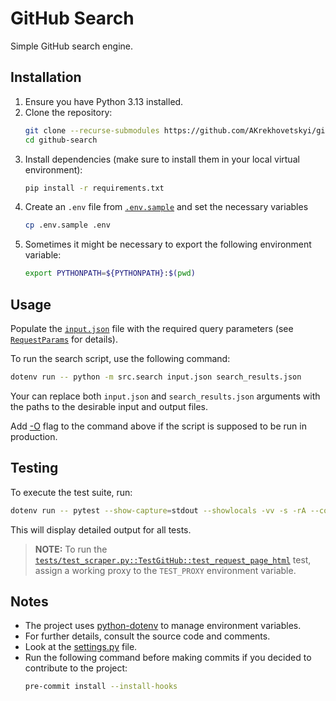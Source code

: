 # GitHub Search

Simple GitHub search engine.

## Installation

1. Ensure you have Python 3.13 installed.
1. Clone the repository:
   ```sh
   git clone --recurse-submodules https://github.com/AKrekhovetskyi/github-search.git
   cd github-search
   ```
1. Install dependencies (make sure to install them in your local virtual environment):
   ```sh
   pip install -r requirements.txt
   ```
1. Create an `.env` file from [`.env.sample`](./.env.sample) and set the necessary variables
   ```bash
   cp .env.sample .env
   ```
1. Sometimes it might be necessary to export the following environment variable:
   ```bash
   export PYTHONPATH=${PYTHONPATH}:$(pwd)
   ```

## Usage

Populate the [`input.json`](./input.json) file with the required query parameters (see [`RequestParams`](./src/scraper.py) for details).

To run the search script, use the following command:

```sh
dotenv run -- python -m src.search input.json search_results.json
```

Your can replace both `input.json` and `search_results.json` arguments with the paths to the desirable input and output files.

Add [-O](https://docs.python.org/3/using/cmdline.html#cmdoption-O) flag to the command above if the script is supposed to be run in production.

## Testing

To execute the test suite, run:

```sh
dotenv run -- pytest --show-capture=stdout --showlocals -vv -s -rA --cov-fail-under=90 --cov=src tests
```

This will display detailed output for all tests.

> **NOTE:** To run the [`tests/test_scraper.py::TestGitHub::test_request_page_html`](./tests/test_scraper.py) test, assign a working proxy to the `TEST_PROXY` environment variable.

## Notes

- The project uses [python-dotenv](https://pypi.org/project/python-dotenv/) to manage environment variables.
- For further details, consult the source code and comments.
- Look at the [settings.py](./src/settings.py) file.
- Run the following command before making commits if you decided to contribute to the project:
  ```bash
  pre-commit install --install-hooks
  ```
